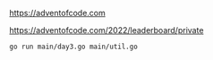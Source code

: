 https://adventofcode.com

https://adventofcode.com/2022/leaderboard/private

`go run main/day3.go main/util.go`